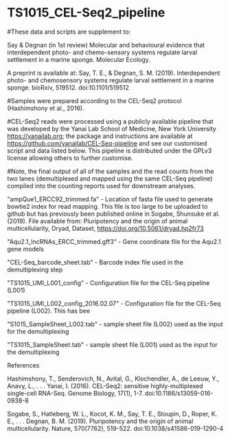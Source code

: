 # TS1015_CEL-Seq2_pipeline


#These data and scripts are supplement to:

Say & Degnan (in 1st review) Molecular and behavioural evidence that interdependent photo- and chemo-sensory systems regulate larval settlement in a marine sponge. Molecular Ecology. 

A preprint is available at: Say, T. E., & Degnan, S. M. (2019). Interdependent photo- and chemosensory systems regulate larval settlement in a marine sponge. bioRxiv, 519512. doi:10.1101/519512

#Samples were prepared according to the CEL-Seq2 protocol (Hashimshony et al., 2016). 

#CEL-Seq2 reads were processed using a publicly available pipeline that was developed by the Yanai Lab School of Medicine, New York University https://yanailab.org; the package and instructions are available at https://github.com/yanailab/CEL-Seq-pipeline and see our customised script and data listed below. This pipeline is distributed under the GPLv3 license allowing others to further customise.

#Note, the final output of all of the samples and the read counts from the two lanes (demultiplexed and mapped using the same CEL-Seq pipeline) compiled into the counting reports used for downstream analyses.

"ampQue1_ERCC92_trimmed.fa" - Location of fasta file used to generate bowtie2 index for read mapping. This file is too large to be uploaded to github but has previously been published online in Sogabe, Shunsuke et al. (2019). File available from: Pluripotency and the origin of animal multicellularity, Dryad, Dataset, https://doi.org/10.5061/dryad.hp2fr73

"Aqu2.1_lncRNAs_ERCC_trimmed.gff3" - Gene coordinate file for the Aqu2.1 gene models

"CEL-Seq_barcode_sheet.tab" - Barcode index file used in the demultiplexing step

"TS1015_UMI_L001_config" - Configuration file for the CEL-Seq pipeline (L001)

"TS1015_UMI_L002_config_2016.02.07" - Configuration file for the CEL-Seq pipeline (L002). This has bee

"S1015_SampleSheet_L002.tab" - sample sheet file (L002) used as the input for the demultiplexing

"TS1015_SampleSheet.tab" - sample sheet file (L001) used as the input for the demultiplexing




References


Hashimshony, T., Senderovich, N., Avital, G., Klochendler, A., de Leeuw, Y., Anavy, L., . . . Yanai, I. (2016). CEL-Seq2: sensitive highly-multiplexed single-cell RNA-Seq. Genome Biology, 17(1), 1-7. doi:10.1186/s13059-016-0938-8

Sogabe, S., Hatleberg, W. L., Kocot, K. M., Say, T. E., Stoupin, D., Roper, K. E., . . . Degnan, B. M. (2019). Pluripotency and the origin of animal multicellularity. Nature, 570(7762), 519-522. doi:10.1038/s41586-019-1290-4
